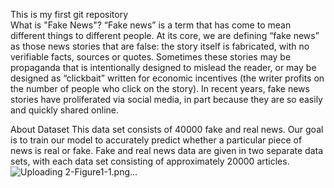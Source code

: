 This is my first git repository 
<br>
What is "Fake News"? “Fake news” is a term that has come to mean different things to different people. At its core, we are defining “fake news” as those news stories that are false: the story itself is fabricated, with no verifiable facts, sources or quotes. Sometimes these stories may be propaganda that is intentionally designed to mislead the reader, or may be designed as “clickbait” written for economic incentives (the writer profits on the number of people who click on the story). In recent years, fake news stories have proliferated via social media, in part because they are so easily and quickly shared online.

About Dataset This data set consists of 40000 fake and real news. Our goal is to train our model to accurately predict whether a particular piece of news is real or fake. Fake and real news data are given in two separate data sets, with each data set consisting of approximately 20000 articles.
<br>
![Uploading 2-Figure1-1.png…]()

